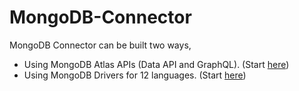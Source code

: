 # MongoDB-Connector

MongoDB Connector can be built two ways, 
 -  Using MongoDB Atlas APIs (Data API and GraphQL). (Start [here](https://github.com/mongodb-partners/MongoDB-Connector/tree/main/Atlas-APIs-Connector))
 -  Using MongoDB Drivers for 12 languages. (Start [here](https://github.com/mongodb-partners/MongoDB-Connector/tree/main/Driver-Connector))
 
